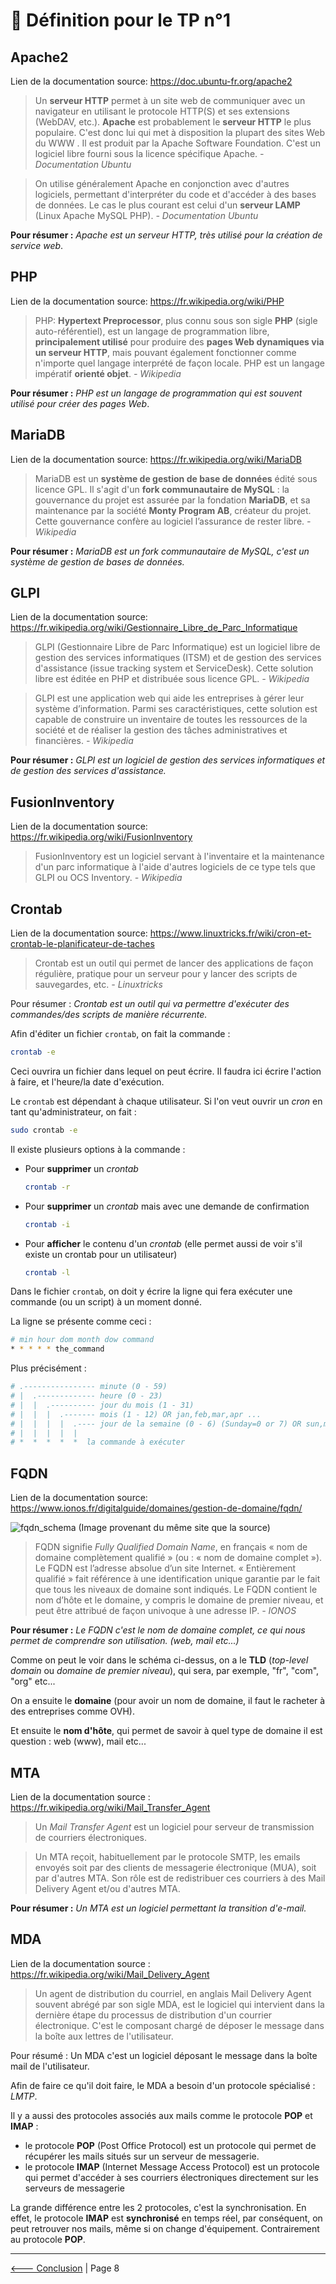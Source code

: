 # :book: Définition pour le TP n°1

## Apache2

Lien de la documentation source: https://doc.ubuntu-fr.org/apache2

>  Un **serveur HTTP** permet à un site web de communiquer avec un navigateur en utilisant le protocole HTTP(S) et ses extensions (WebDAV, etc.). **Apache** est probablement le **serveur HTTP** le plus populaire. C'est donc lui qui met à disposition la plupart des sites Web du WWW .
> Il est produit par la Apache Software Foundation. C'est un logiciel libre fourni sous la licence spécifique Apache. *- Documentation Ubuntu*

> On utilise généralement Apache en conjonction avec d'autres logiciels, permettant d'interpréter du code et d'accéder à des bases de données. Le cas le plus courant est celui d'un **serveur LAMP** (Linux Apache MySQL PHP). *- Documentation Ubuntu*

**Pour résumer :** *Apache est un serveur HTTP, très utilisé pour la création de service web*.

## PHP

Lien de la documentation source: https://fr.wikipedia.org/wiki/PHP

> PHP: **Hypertext Preprocessor**, plus connu sous son sigle **PHP** (sigle auto-référentiel), est un langage de programmation libre, **principalement utilisé** pour produire des **pages Web dynamiques via un serveur HTTP**, mais pouvant également fonctionner comme n'importe quel langage interprété de façon locale. PHP est un langage impératif **orienté objet**. *- Wikipedia*

**Pour résumer :** *PHP est un langage de programmation qui est souvent utilisé pour créer des pages Web*.

## MariaDB

Lien de la documentation source: https://fr.wikipedia.org/wiki/MariaDB

> MariaDB est un **système de gestion de base de données** édité sous licence GPL. Il s'agit d'un **fork communautaire de MySQL** : la gouvernance du projet est assurée par la fondation **MariaDB**, et sa maintenance par la société **Monty Program AB**, créateur du projet. Cette gouvernance confère au logiciel l’assurance de rester libre. *- Wikipedia*

**Pour résumer :** *MariaDB est un fork communautaire de MySQL, c'est un système de gestion de bases de données.*

## GLPI

Lien de la documentation source: https://fr.wikipedia.org/wiki/Gestionnaire_Libre_de_Parc_Informatique

> GLPI (Gestionnaire Libre de Parc Informatique) est un logiciel libre de gestion des services informatiques (ITSM) et de gestion des services d'assistance (issue tracking system et ServiceDesk). Cette solution libre est éditée en PHP et distribuée sous licence GPL. *- Wikipedia*

> GLPI est une application web qui aide les entreprises à gérer leur système d’information. Parmi ses caractéristiques, cette solution est capable de construire un inventaire de toutes les ressources de la société et de réaliser la gestion des tâches administratives et financières. *- Wikipedia*

**Pour résumer :** *GLPI est un logiciel de gestion des services informatiques et de gestion des services d'assistance.*

## FusionInventory

Lien de la documentation source: https://fr.wikipedia.org/wiki/FusionInventory

> FusionInventory est un logiciel servant à l'inventaire et la maintenance d'un parc informatique à l'aide d'autres logiciels de ce type tels que GLPI ou OCS Inventory. *- Wikipedia*

## Crontab

Lien de la documentation source: https://www.linuxtricks.fr/wiki/cron-et-crontab-le-planificateur-de-taches

> Crontab est un outil qui permet de lancer des applications de façon régulière, pratique pour un serveur pour y lancer des scripts de sauvegardes, etc. *- Linuxtricks*

Pour résumer : *Crontab est un outil qui va permettre d'exécuter des commandes/des scripts de manière récurrente.*

Afin d'éditer un fichier ``crontab``, on fait la commande :

```sh
crontab -e
```

Ceci ouvrira un fichier dans lequel on peut écrire. Il faudra ici écrire l'action à faire, et l'heure/la date d'exécution.

Le ``crontab`` est dépendant à chaque utilisateur. Si l'on veut ouvrir un *cron* en tant qu'administrateur, on fait :

```sh
sudo crontab -e
```

Il existe plusieurs options à la commande :

- Pour **supprimer** un *crontab*

    ```sh
    crontab -r
    ```
- Pour **supprimer** un *crontab* mais avec une demande de confirmation

    ```sh
    crontab -i
    ```
- Pour **afficher** le contenu d'un *crontab* (elle permet aussi de voir s'il existe un crontab pour un utilisateur)

    ```sh
    crontab -l
    ```

Dans le fichier ``crontab``, on doit y écrire la ligne qui fera exécuter une commande (ou un script) à un moment donné.

La ligne se présente comme ceci : 

```sh
# min hour dom month dow command
* * * * * the_command
```

Plus précisément : 

```sh
# .---------------- minute (0 - 59)
# |  .------------- heure (0 - 23)
# |  |  .---------- jour du mois (1 - 31)
# |  |  |  .------- mois (1 - 12) OR jan,feb,mar,apr ...
# |  |  |  |  .---- jour de la semaine (0 - 6) (Sunday=0 or 7) OR sun,mon,tue,wed,thu,fri,sat
# |  |  |  |  |
# *  *  *  *  *  la commande à exécuter
```

## FQDN

Lien de la documentation source: https://www.ionos.fr/digitalguide/domaines/gestion-de-domaine/fqdn/

![fqdn_schema](https://www.ionos.fr/digitalguide/fileadmin/DigitalGuide/Screenshots_2019/fqdn-EN-1.png)
(Image provenant du même site que la source)

> FQDN signifie *Fully Qualified Domain Name*, en français « nom de domaine complètement qualifié » (ou : « nom de domaine complet »). Le FQDN est l’adresse absolue d’un site Internet. « Entièrement qualifié » fait référence à une identification unique garantie par le fait que tous les niveaux de domaine sont indiqués. Le FQDN contient le nom d’hôte et le domaine, y compris le domaine de premier niveau, et peut être attribué de façon univoque à une adresse IP. *- IONOS*

**Pour résumer :** *Le FQDN c'est le nom de domaine complet, ce qui nous permet de comprendre son utilisation. (web, mail etc...)*

Comme on peut le voir dans le schéma ci-dessus, on a le **TLD** (*top-level domain* ou *domaine de premier niveau*), qui sera, par exemple, "fr", "com", "org" etc...

On a ensuite le **domaine** (pour avoir un nom de domaine, il faut le racheter à des entreprises comme OVH).

Et ensuite le **nom d'hôte**, qui permet de savoir à quel type de domaine il est question : web (www), mail etc...


## MTA

Lien de la documentation source : https://fr.wikipedia.org/wiki/Mail_Transfer_Agent

> Un *Mail Transfer Agent* est un logiciel pour serveur de transmission de courriers électroniques.

> Un MTA reçoit, habituellement par le protocole SMTP, les emails envoyés soit par des clients de messagerie électronique (MUA), soit par d'autres MTA. Son rôle est de redistribuer ces courriers à des Mail Delivery Agent et/ou d'autres MTA. 

**Pour résumer :** *Un MTA est un logiciel permettant la transition d'e-mail.*

## MDA

Lien de la documentation source : https://fr.wikipedia.org/wiki/Mail_Delivery_Agent

> Un agent de distribution du courriel, en anglais Mail Delivery Agent souvent abrégé par son sigle MDA, est le logiciel qui intervient dans la dernière étape du processus de distribution d'un courrier électronique. C'est le composant chargé de déposer le message dans la boîte aux lettres de l'utilisateur. 

Pour résumé : Un MDA c'est un logiciel déposant le message dans la boîte mail de l'utilisateur.

Afin de faire ce qu'il doit faire, le MDA a besoin d'un protocole spécialisé : *LMTP*.

Il y a aussi des protocoles associés aux mails comme le protocole **POP** et **IMAP** :
- le protocole **POP** (Post Office Protocol) est un protocole qui permet de récupérer les mails situés sur un serveur de messagerie.
- le protocole **IMAP** (Internet Message Access Protocol) est un protocole qui permet d'accéder à ses courriers électroniques directement sur les serveurs de messagerie

La grande différence entre les 2 protocoles, c'est la synchronisation. En effet, le protocole **IMAP** est **synchronisé** en temps réel, par conséquent, on peut retrouver nos mails, même si on change d'équipement. Contrairement au protocole **POP**.

---

[<--- Conclusion](./conclusion.md) | Page 8
